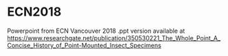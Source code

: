 # ECN2018
Powerpoint from ECN Vancouver 2018
.ppt version available at https://www.researchgate.net/publication/350530221_The_Whole_Point_A_Concise_History_of_Point-Mounted_Insect_Specimens
